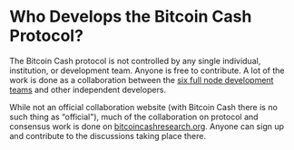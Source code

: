 # Who Develops the Bitcoin Cash Protocol?

The Bitcoin Cash protocol is not controlled by any single individual, institution, or development team. Anyone is free to contribute. A lot of the work is done as a collaboration between the [six full node development teams](https://bitcoincash.org/#nodes) and other independent developers. 

While not an official collaboration website (with Bitcoin Cash there is no such thing as “official"), much of the collaboration on protocol and consensus work is done on [bitcoincashresearch.org](https://bitcoincashresearch.org/). Anyone can sign up and contribute to the discussions taking place there.